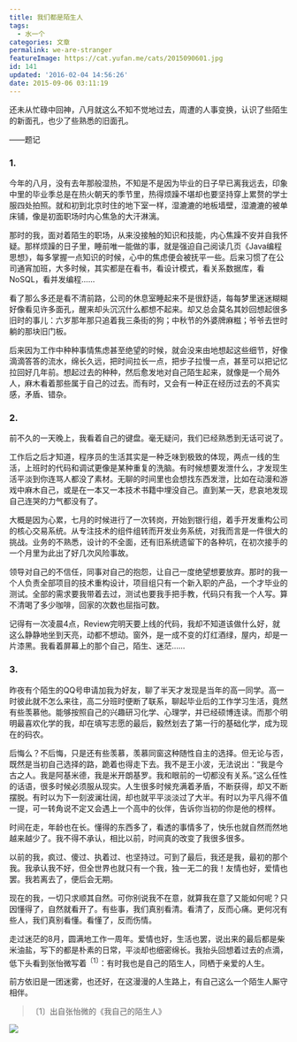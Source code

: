 ```yaml
---
title: 我们都是陌生人
tags:
  - 水一个
categories: 文章
permalink: we-are-stranger
featureImage: https://cat.yufan.me/cats/2015090601.jpg
id: 141
updated: '2016-02-04 14:56:26'
date: 2015-09-06 03:11:19
---
```


还未从忙碌中回神，八月就这么不知不觉地过去，周遭的人事变换，认识了些陌生的新面孔，也少了些熟悉的旧面孔。

——题记

### 1.

今年的八月，没有去年那般湿热，不知是不是因为毕业的日子早已离我远去，印象中里的毕业季总是在热火朝天的季节里，热得烦躁不堪却也要坚持穿上累赘的学士服四处拍照。就和初到北京时住的地下室一样，湿漉漉的地板墙壁，湿漉漉的被单床铺，像是初面职场时内心焦急的大汗淋漓。

那时的我，面对着陌生的职场，从来没接触的知识和技能，内心焦躁不安并自我怀疑。那样烦躁的日子里，睡前唯一能做的事，就是强迫自己阅读几页《Java编程思想》，每多掌握一点知识的时候，心中的焦虑便会被抚平一些。后来习惯了在公司通宵加班，大多时候，其实都是在看书，看设计模式，看关系数据库，看NoSQL，看并发编程……

<!--more-->

看了那么多还是看不清前路，公司的休息室睡起来不是很舒适，每每梦里迷迷糊糊好像看见许多面孔，醒来却头沉沉什么都想不起来。却又总会莫名其妙回想起很多旧时的事儿：六岁那年那只追着我三条街的狗；中秋节的外婆牌麻糍；爷爷去世时躺的那块旧门板。

后来因为工作中种种事情焦虑甚至绝望的时候，就会没来由地想起这些细节，好像滴滴答答的流水，绵长久远，把时间拉长一点，把步子拉慢一点，甚至可以把记忆拉回好几年前。想起过去的种种，然后愈发地对自己陌生起来，就像是一个局外人，麻木看着那些属于自己的过去。而有时，又会有一种正在经历过去的不真实感，矛盾、错杂。

### 2.

前不久的一天晚上，我看着自己的键盘。毫无疑问，我们已经熟悉到无话可说了。

工作后之后才知道，程序员的生活其实是一种乏味到极致的体现，两点一线的生活，上班时的代码和调试更像是某种重复的洗脑。有时候想要发泄什么，才发现生活平淡到你连骂人都没了素材。无聊的时间里也会想找东西发泄，比如在动漫和游戏中麻木自己，或是在一本又一本技术书籍中埋没自己。直到某一天，悲哀地发现自己连哭的力气都没有了。

大概是因为心累，七月的时候进行了一次转岗，开始到银行组，着手开发重构公司的核心交易系统。从专注技术的组件组转而开发业务系统，对我而言是一件很大的挑战。业务的不熟悉，设计的不全面，还有旧系统遗留下的各种坑，在初次接手的一个月里为此出了好几次风险事故。

领导对自己的不信任，同事对自己的抱怨，让自己一度绝望想要放弃。那时的我一个人负责全部项目的技术重构设计，项目组只有一个新入职的产品，一个才毕业的测试。全部的需求要我带着去过，测试也要我手把手教，代码只有我一个人写。算不清喝了多少咖啡，回家的次数也屈指可数。

记得有一次凌晨4点，Review完明天要上线的代码，我却不知道该做什么好，就这么静静地坐到天亮，动都不想动。窗外，是一成不变的灯红酒绿，屋内，却是一片漆黑。我看着屏幕上的那个自己，陌生、迷茫……

### 3.

昨夜有个陌生的QQ号申请加我为好友，聊了半天才发现是当年的高一同学。高一时彼此就不怎么来往，高二分班时便断了联系，聊起毕业后的工作学习生活，竟然有些羡慕他。能够按照自己的兴趣研习化学、心理学，并已经硕博连读。而那个明明最喜欢化学的我，却在填写志愿的最后，毅然划去了第一行的基础化学，成为现在的码农。

后悔么？不后悔，只是还有些羡慕，羡慕同窗这种随性自主的选择。但无论与否，既然是当初自己选择的路，跪着也得走下去。我不是王小波，无法说出：“我是今古之人。我是阿基米德，我是米开朗基罗。我和眼前的一切都没有关系。”这么任性的话语，很多时候必须服从现实。人生很多时候充满着矛盾，不断获得，却又不断摆脱。有时以为下一刻波澜壮阔，却也就平平淡淡过了大半。有时以为平凡得不值一提，可一转角说不定又会遇上一个高中的伙伴，告诉你当初的你是他的榜样。

时间在走，年龄也在长。懂得的东西多了，看透的事情多了，快乐也就自然而然地越来越少了。我不得不承认，相比以前，时间真的改变了我很多很多。

以前的我，疯过、傻过、执着过、也坚持过。可到了最后，我还是我，最初的那个我。我承认我不好，但全世界也就只有一个我，独一无二的我！友情也好，爱情也罢。我若离去了，便后会无期。

现在的我，一切只求顺其自然。可你别说我不在意，就算我在意了又能如何呢？只因懂得了，自然就看开了。有些事，我们真别看清。看清了，反而心痛。更何况有些人，我们真别看懂。看懂了，反而伤情。

走过迷茫的8月，圆满地工作一周年。爱情也好，生活也罢，说出来的最后都是柴米油盐，写下的都是朴素的日常，平淡却也细密绵长。我抬头回想着过去的点滴，低下头看到张怡微写着<sup>〔1〕</sup>：有时我也是自己的陌生人，同栖于亲爱的人生。

前方依旧是一团迷雾，也还好，在这漫漫的人生路上，有自己这么一个陌生人厮守相伴。

>〔1〕出自张怡微的《我自己的陌生人》

![](https://cat.yufan.me/cats/2015090603.jpg)
